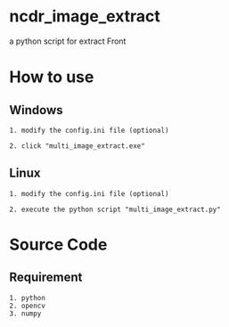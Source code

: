 # ncdr_image_extract
 a python script for extract Front

# How to use

 ## Windows
 
    1. modify the config.ini file (optional)
    
    2. click "multi_image_extract.exe"
    
 ## Linux 
 
    1. modify the config.ini file (optional)
    
    2. execute the python script "multi_image_extract.py"
    
# Source Code

  ## Requirement
  
    1. python
    2. opencv
    3. numpy
